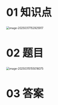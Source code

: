 # 01 知识点

<img src="https://cvp.oss-cn-shanghai.aliyuncs.com/202503171529185.png" alt="image-20250317152925917" style="zoom:50%;" />



# 02 题目

<img src="https://cvp.oss-cn-shanghai.aliyuncs.com/202503151550143.png" alt="image-20250315155016075" style="zoom:50%;" />



# 03 答案

